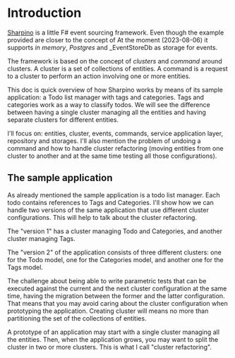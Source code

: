 # Introduction

[Sharpino](https://github.com/tonyx/Micro_ES_FSharp_Lib) is a little F# event sourcing framework.
Even though the example provided are closer to the concept of 
At the moment (2023-08-06) it supports _in memory_, _Postgres_ and _EventStoreDb as storage for events.

The framework is based on the concept of _clusters_ and _command_ around clusters.
A cluster is a set of collections of entities. A command is a request to a cluster to perform an action involving one or more entities.

This doc is quick overview of how Sharpino works by means of its sample application: a Todo list manager with tags and categories. Tags and categories work as a way to classify todos. We will see the difference between having a single cluster managing all the entities and having separate clusters for different entities.

I'll focus on: entities, cluster, events, commands, service application layer, repository and storages.
I'll also mention the problem of undoing a command and how to handle cluster refactoring (moving entities from one cluster to another and at the same time testing all those configurations).

## The sample application

As already mentioned the sample application is a todo list manager. Each todo contains references to Tags and Categories.
I'll show how we can handle two versions of the same application that use different cluster configurations. This will help to talk about the cluster refactoring.

The "version 1" has a cluster managing Todo and Categories, and another cluster managing Tags.

The "version 2" of the application consists of three different clusters: one for the Todo model, one for the Categories model, and another one for the Tags model.

The challenge about being able to write parametric tests that can be executed against the current and the next cluster configuration at the same time, having the migration between the former and the latter configuration.
That means that you may avoid caring about the cluster configuration when prototyping the application. Creating cluster will means no more than partitioning the set of the collections of entities. 

A prototype of an application may start with a single cluster managing all the entities. Then, when the application grows, you may want to split the cluster in two or more clusters. This is what I call "cluster refactoring".


